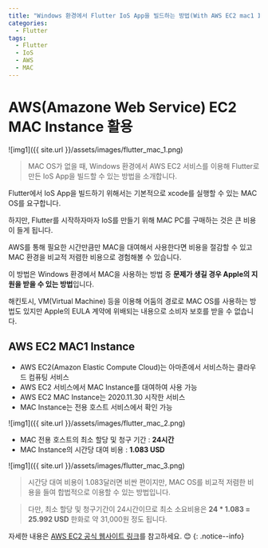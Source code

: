 ```yaml
---
title: "Windows 환경에서 Flutter IoS App을 빌드하는 방법(With AWS EC2 mac1 Instance)"
categories:
  - Flutter
tags:
  - Flutter
  - IoS
  - AWS
  - MAC
---
```


# AWS(Amazone Web Service) EC2 MAC Instance 활용

![img1]({{ site.url }}/assets/images/flutter_mac_1.png)

> MAC OS가 없을 때, Windows 환경에서 AWS EC2 서비스를 이용해 Flutter로 만든 IoS App을 빌드할 수 있는 방법을 소개합니다.



Flutter에서 IoS App을 빌드하기 위해서는 기본적으로 xcode를 실행할 수 있는 MAC OS를 요구합니다.

하지만, Flutter를 시작하자마자 IoS를 만들기 위해 MAC PC를 구매하는 것은 큰 비용이 들게 됩니다.

AWS를 통해 필요한 시간만큼만 MAC을 대여해서 사용한다면 비용을 절감할 수 있고 MAC 환경을 비교적 저렴한 비용으로 경험해볼 수 있습니다.



이 방법은 Windows 환경에서 MAC을 사용하는 방법 중 **문제가 생길 경우 Apple의 지원을 받을 수 있는 방법**입니다.

해킨토시, VM(Virtual Machine) 등을 이용해 어둠의 경로로 MAC OS를 사용하는 방법도 있지만 Apple의 EULA 계약에 위배되는 내용으로 소비자 보호를 받을 수 없습니다.



## AWS EC2 MAC1 Instance
- AWS EC2(Amazon Elastic Compute Cloud)는 아마존에서 서비스하는 클라우드 컴퓨팅 서비스
- AWS EC2 서비스에서 MAC Instance를 대여하여 사용 가능
- AWS EC2 MAC Instance는 2020.11.30 시작한 서비스
- MAC Instance는 전용 호스트 서비스에서 확인 가능

![img1]({{ site.url }}/assets/images/flutter_mac_2.png)



- MAC 전용 호스트의 최소 할당 및 청구 기간 : **24시간**
- MAC Instance의 시간당 대여 비용 : **1.083 USD**

![img1]({{ site.url }}/assets/images/flutter_mac_3.png)



> 시간당 대여 비용이 1.083달러면 비싼 편이지만, MAC OS를 비교적 저렴한 비용을 들여 합법적으로 이용할 수 있는 방법입니다. 

> 다만, 최소 할당 및 청구기간이 24시간이므로 최소 소요비용은 **24 \* 1.083 = 25.992 USD** 한화로 약 31,000원 정도 됩니다.



자세한 내용은 [AWS EC2 공식 웹사이트 링크](https://aws.amazon.com/ko/ec2/dedicated-hosts/pricing)를 참고하세요. 😊 
{: .notice--info}
